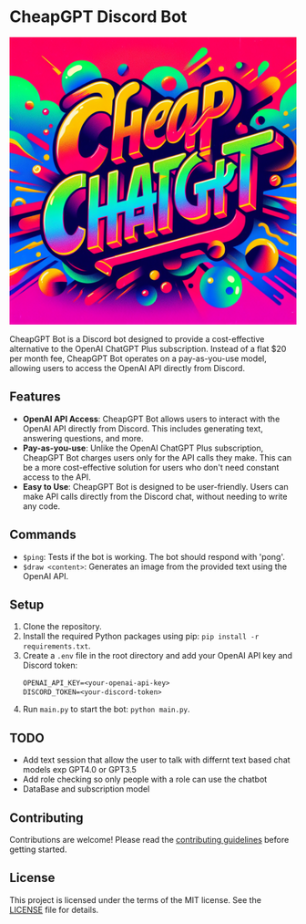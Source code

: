 # CheapGPT Discord Bot

![Bot Image](logo.png)

CheapGPT Bot is a Discord bot designed to provide a cost-effective alternative to the OpenAI ChatGPT Plus subscription. Instead of a flat $20 per month fee, CheapGPT Bot operates on a pay-as-you-use model, allowing users to access the OpenAI API directly from Discord.

## Features

- **OpenAI API Access**: CheapGPT Bot allows users to interact with the OpenAI API directly from Discord. This includes generating text, answering questions, and more.
- **Pay-as-you-use**: Unlike the OpenAI ChatGPT Plus subscription, CheapGPT Bot charges users only for the API calls they make. This can be a more cost-effective solution for users who don't need constant access to the API.
- **Easy to Use**: CheapGPT Bot is designed to be user-friendly. Users can make API calls directly from the Discord chat, without needing to write any code.

## Commands

- `$ping`: Tests if the bot is working. The bot should respond with 'pong'.
- `$draw <content>`: Generates an image from the provided text using the OpenAI API.

## Setup

1. Clone the repository.
2. Install the required Python packages using pip: `pip install -r requirements.txt`.
3. Create a `.env` file in the root directory and add your OpenAI API key and Discord token:
    ```
    OPENAI_API_KEY=<your-openai-api-key>
    DISCORD_TOKEN=<your-discord-token>
    ```
4. Run `main.py` to start the bot: `python main.py`.

## TODO

- Add text session that allow the user to talk with differnt text based chat models exp GPT4.0 or GPT3.5
- Add role checking so only people with a role can use the chatbot
- DataBase and subscription model

## Contributing

Contributions are welcome! Please read the [contributing guidelines](CONTRIBUTING.md) before getting started.

## License

This project is licensed under the terms of the MIT license. See the [LICENSE](LICENSE) file for details.
